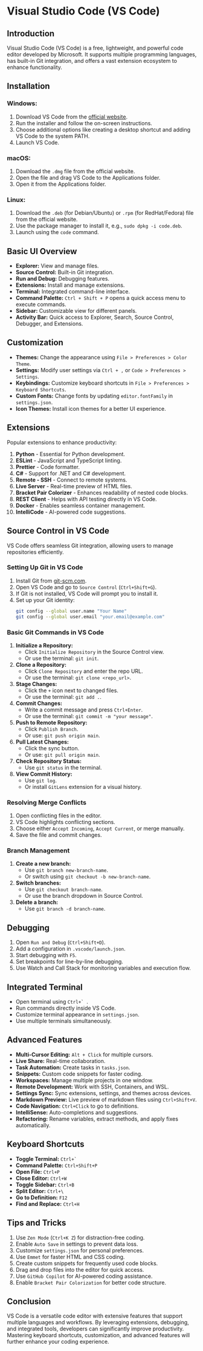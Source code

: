 # Visual Studio Code (VS Code)

## Introduction
Visual Studio Code (VS Code) is a free, lightweight, and powerful code editor developed by Microsoft. It supports multiple programming languages, has built-in Git integration, and offers a vast extension ecosystem to enhance functionality.

## Installation
### Windows:
1. Download VS Code from the [official website](https://code.visualstudio.com/).
2. Run the installer and follow the on-screen instructions.
3. Choose additional options like creating a desktop shortcut and adding VS Code to the system PATH.
4. Launch VS Code.

### macOS:
1. Download the `.dmg` file from the official website.
2. Open the file and drag VS Code to the Applications folder.
3. Open it from the Applications folder.

### Linux:
1. Download the `.deb` (for Debian/Ubuntu) or `.rpm` (for RedHat/Fedora) file from the official website.
2. Use the package manager to install it, e.g., `sudo dpkg -i code.deb`.
3. Launch using the `code` command.

## Basic UI Overview
- **Explorer:** View and manage files.
- **Source Control:** Built-in Git integration.
- **Run and Debug:** Debugging features.
- **Extensions:** Install and manage extensions.
- **Terminal:** Integrated command-line interface.
- **Command Palette:** `Ctrl + Shift + P` opens a quick access menu to execute commands.
- **Sidebar:** Customizable view for different panels.
- **Activity Bar:** Quick access to Explorer, Search, Source Control, Debugger, and Extensions.

## Customization
- **Themes:** Change the appearance using `File > Preferences > Color Theme`.
- **Settings:** Modify user settings via `Ctrl + ,` or `Code > Preferences > Settings`.
- **Keybindings:** Customize keyboard shortcuts in `File > Preferences > Keyboard Shortcuts`.
- **Custom Fonts:** Change fonts by updating `editor.fontFamily` in `settings.json`.
- **Icon Themes:** Install icon themes for a better UI experience.

## Extensions
Popular extensions to enhance productivity:
1. **Python** - Essential for Python development.
2. **ESLint** - JavaScript and TypeScript linting.
3. **Prettier** - Code formatter.
4. **C#** - Support for .NET and C# development.
5. **Remote - SSH** - Connect to remote systems.
6. **Live Server** - Real-time preview of HTML files.
7. **Bracket Pair Colorizer** - Enhances readability of nested code blocks.
8. **REST Client** - Helps with API testing directly in VS Code.
9. **Docker** - Enables seamless container management.
10. **IntelliCode** - AI-powered code suggestions.

## Source Control in VS Code
VS Code offers seamless Git integration, allowing users to manage repositories efficiently.

### Setting Up Git in VS Code
1. Install Git from [git-scm.com](https://git-scm.com/).
2. Open VS Code and go to `Source Control` (`Ctrl+Shift+G`).
3. If Git is not installed, VS Code will prompt you to install it.
4. Set up your Git identity:
   ```sh
   git config --global user.name "Your Name"
   git config --global user.email "your.email@example.com"
   ```

### Basic Git Commands in VS Code
1. **Initialize a Repository:**
   - Click `Initialize Repository` in the Source Control view.
   - Or use the terminal: `git init`.
2. **Clone a Repository:**
   - Click `Clone Repository` and enter the repo URL.
   - Or use the terminal: `git clone <repo_url>`.
3. **Stage Changes:**
   - Click the `+` icon next to changed files.
   - Or use the terminal: `git add .`.
4. **Commit Changes:**
   - Write a commit message and press `Ctrl+Enter`.
   - Or use the terminal: `git commit -m "your message"`.
5. **Push to Remote Repository:**
   - Click `Publish Branch`.
   - Or use: `git push origin main`.
6. **Pull Latest Changes:**
   - Click the sync button.
   - Or use: `git pull origin main`.
7. **Check Repository Status:**
   - Use `git status` in the terminal.
8. **View Commit History:**
   - Use `git log`.
   - Or install `GitLens` extension for a visual history.

### Resolving Merge Conflicts
1. Open conflicting files in the editor.
2. VS Code highlights conflicting sections.
3. Choose either `Accept Incoming`, `Accept Current`, or merge manually.
4. Save the file and commit changes.

### Branch Management
1. **Create a new branch:**
   - Use `git branch new-branch-name`.
   - Or switch using `git checkout -b new-branch-name`.
2. **Switch branches:**
   - Use `git checkout branch-name`.
   - Or use the branch dropdown in Source Control.
3. **Delete a branch:**
   - Use `git branch -d branch-name`.

## Debugging
1. Open `Run and Debug` (`Ctrl+Shift+D`).
2. Add a configuration in `.vscode/launch.json`.
3. Start debugging with `F5`.
4. Set breakpoints for line-by-line debugging.
5. Use Watch and Call Stack for monitoring variables and execution flow.

## Integrated Terminal
- Open terminal using ``Ctrl+` ``.
- Run commands directly inside VS Code.
- Customize terminal appearance in `settings.json`.
- Use multiple terminals simultaneously.

## Advanced Features
- **Multi-Cursor Editing:** `Alt + Click` for multiple cursors.
- **Live Share:** Real-time collaboration.
- **Task Automation:** Create tasks in `tasks.json`.
- **Snippets:** Custom code snippets for faster coding.
- **Workspaces:** Manage multiple projects in one window.
- **Remote Development:** Work with SSH, Containers, and WSL.
- **Settings Sync:** Sync extensions, settings, and themes across devices.
- **Markdown Preview:** Live preview of markdown files using `Ctrl+Shift+V`.
- **Code Navigation:** `Ctrl+Click` to go to definitions.
- **IntelliSense:** Auto-completions and suggestions.
- **Refactoring:** Rename variables, extract methods, and apply fixes automatically.

## Keyboard Shortcuts
- **Toggle Terminal:** ``Ctrl+` ``
- **Command Palette:** `Ctrl+Shift+P`
- **Open File:** `Ctrl+P`
- **Close Editor:** `Ctrl+W`
- **Toggle Sidebar:** `Ctrl+B`
- **Split Editor:** `Ctrl+\`
- **Go to Definition:** `F12`
- **Find and Replace:** `Ctrl+H`

## Tips and Tricks
1. Use `Zen Mode` (`Ctrl+K Z`) for distraction-free coding.
2. Enable `Auto Save` in settings to prevent data loss.
3. Customize `settings.json` for personal preferences.
4. Use `Emmet` for faster HTML and CSS coding.
5. Create custom snippets for frequently used code blocks.
6. Drag and drop files into the editor for quick access.
7. Use `GitHub Copilot` for AI-powered coding assistance.
8. Enable `Bracket Pair Colorization` for better code structure.

## Conclusion
VS Code is a versatile code editor with extensive features that support multiple languages and workflows. By leveraging extensions, debugging, and integrated tools, developers can significantly improve productivity. Mastering keyboard shortcuts, customization, and advanced features will further enhance your coding experience.

